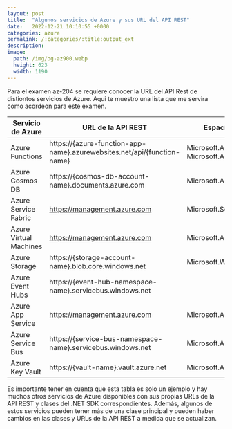 ```yaml
---
layout: post
title:  "Algunos servicios de Azure y sus URL del API REST"
date:   2022-12-21 10:10:55 +0000
categories: azure
permalink: /:categories/:title:output_ext
description: 
image:
  path: /img/og-az900.webp
  height: 623
  width: 1190
---
```


Para el examen az-204 se requiere conocer la URL del API Rest de distiontos servicios de Azure. Aqui te muestro una lista que me servira como acordeon para este examen.

|Servicio de Azure        |	URL de la API REST|	Espacio de nombres .NET SDK|
|-------------------------|--------------------|--------------------------------|
|Azure Functions            |https://{azure-function-app-name}.azurewebsites.net/api/{function-name}  |Microsoft.Azure.WebJobs, Microsoft.Azure.WebJobs.Host|
|Azure Cosmos DB            |https://{cosmos-db-account-name}.documents.azure.com|	Microsoft.Azure.Cosmos|
|Azure Service Fabric       |https://management.azure.com|	Microsoft.ServiceFabric|
|Azure Virtual Machines     |https://management.azure.com|	Microsoft.Azure.|Management.Compute|
|Azure Storage              |https://{storage-account-name}.blob.core.windows.net|	Microsoft.WindowsAzure.Storage|
|Azure Event Hubs           |https://{event-hub-namespace-name}.servicebus.windows.net|	|Microsoft.Azure.EventHubs|
|Azure App Service          |https://management.azure.com|	Microsoft.Azure.Management.AppService|
|Azure Service Bus	        |https://{service-bus-namespace-name}.servicebus.windows.net  |	Microsoft.Azure.ServiceBus
|Azure Key Vault            |https://{vault-name}.vault.azure.net |Microsoft.Azure.KeyVault|

Es importante tener en cuenta que esta tabla es solo un ejemplo y hay muchos otros servicios de Azure disponibles con sus propias URLs de la API REST y clases del .NET SDK correspondientes. Además, algunos de estos servicios pueden tener más de una clase principal y pueden haber cambios en las clases y URLs de la API REST a medida que se actualizan.
